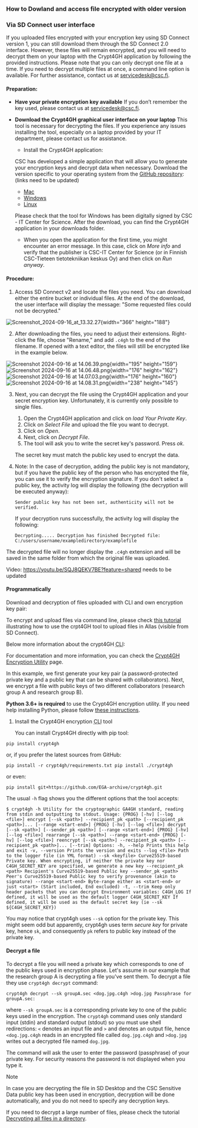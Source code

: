 ### How to Dowland and access file encrypted with older version

### Via SD Connect user interface

If you uploaded files encrypted with your encryption key using SD Connect version 1, you can still download them through the SD Connect 2.0 interface. However, these files will remain encrypted, and you will need to decrypt them on your laptop with the Crypt4GH application by following the provided instructions. Please note that you can only decrypt one file at a time. If you need to decrypt multiple files at once, a command line option is available. For further assistance, contact us at servicedesk@csc.fi.

#### Preparation:

- **Have your private encryption key available** If you don’t remember the key used, please contact us at servicedesk@csc.fi.
- **Download the Crypt4GH graphical user interface on your laptop** This tool is necessary for decrypting the files. If you experience any issues installing the tool, especially on a laptop provided by your IT department, please contact us for assistance.
  * Install the Crypt4GH application:

  CSC has developed a simple application that will allow you to generate your encryption keys and decrypt data when necessary. Download the version specific to your operating system from the [GitHub repository](https://github.com/CSCfi/crypt4gh-gui): (links need to be updated)
  * [Mac](https://github.com/CSCfi/crypt4gh-gui/releases/download/v1.3.0/crypt4gh-gui-python3.10-macos-amd64.zip)
  * [Windows](https://github.com/CSCfi/crypt4gh-gui/releases/download/v1.3.0/crypt4gh-gui-python3.10-windows-amd64.zip)
  * [Linux](https://github.com/CSCfi/crypt4gh-gui/releases/download/v1.3.0/crypt4gh-gui-python3.10-linux-amd64.zip)

  Please check that the tool for Windows has been digitally signed by CSC - IT Center for Science. After the download, you can find the Crypt4GH application in your downloads folder.
  * When you open the application for the first time, you might encounter an error message. In this case, click on _More info_ and verify that the publisher is CSC-IT Center for Science (or in Finnish CSC-Tieteen tietotekniikan keskus Oy) and then click on _Run anyway_.

#### Procedure:

1. Access SD Connect v2 and locate the files you need. You can download either the entire bucket or individual files. At the end of the download, the user interface will display the message: "Some requested files could not be decrypted."

![Screenshot_2024-09-16_at_13.32.27](/uploads/03be91aea40988504436a76b6786b9e4/Screenshot_2024-09-16_at_13.32.27.png){width="366" height="188"}

2. After downloading the files, you need to adjust their extensions. Right-click the file, choose "Rename," and add `.c4gh` to the end of the filename. If opened with a text editor, the files will still be encrypted like in the example below.

![Screenshot 2024-09-16 at 14.06.39.png](/uploads/80c21eab7554ebe16ccaf8289e1ec8a2/Screenshot_2024-09-16_at_14.06.39.png){width="195" height="159"}![Screenshot 2024-09-16 at 14.06.48.png](/uploads/1086b5e01a96079629850e1cfd9753b2/Screenshot_2024-09-16_at_14.06.48.png){width="176" height="162"}![Screenshot 2024-09-16 at 14.07.03.png](/uploads/e7e1d6f1b2cd923661c237248190618c/Screenshot_2024-09-16_at_14.07.03.png){width="176" height="160"}![Screenshot 2024-09-16 at 14.08.31.png](/uploads/b8b27ce61964dadc7ee5cd05519706ab/Screenshot_2024-09-16_at_14.08.31.png){width="238" height="145"}

3. Next, you can decrypt the file using the Crypt4GH application and your secret encryption key. Unfortunately, it is currently only possible to single files.
   1. Open the Crypt4GH application and click on _load Your Private Key_.
   2. Click on _Select File_ and upload the file you want to decrypt.
   3. Click on _Open_.
   4. Next, click on _Decrypt File_.
   5. The tool will ask you to write the secret key's password. Press _ok_.

   The secret key must match the public key used to encrypt the data. 
4. Note: In the case of decryption, adding the public key is not mandatory, but if you have the public key of the person who has encrypted the file, you can use it to verify the encryption signature. If you don't select a public key, the activity log will display the following (the decryption will be executed anyway):

   `Sender public key has not been set, authenticity will not be verified.`

   If your decryption runs successfully, the activity log will display the following:

   `Decrypting..... Decryption has finished Decrypted file: C:/users/username/exampledirectory/examplefile`

The decrypted file will no longer display the `.c4gh` extension and will be saved in the same folder from which the original file was uploaded.

Video: https://youtu.be/SQJ8QEKV7BE?feature=shared needs to be updated

#### Programmatically

Download and decryption of files uploaded with CLI and own encryption key pair:

To encrypt and upload files via command line, please check [this tutorial](https://docs.csc.fi/data/sensitive-data/sequencing_center_tutorial/) illustrating how to use the crpt4GH tool to upload files in Allas (visible from SD Connect).

Below more information about the crypt4GH <abbr title="Command-Line Interface">CLI</abbr>:

For documentation and more information, you can check the [Crypt4GH Encryption Utility](https://github.com/EGA-archive/crypt4gh.git) page.

In this example, we first generate your key pair (a password-protected private key and a public key that can be shared with collaborators). Next, we encrypt a file with public keys of two different collaborators (research group A and research group B).

**Python 3.6+ is required** to use the Crypt4GH encryption utility. If you need help installing Python, please follow [these instructions](https://www.python.org/downloads/release/python-3810/).

1. Install the Crypt4GH encryption <abbr title="Command-Line Interface">CLI</abbr> tool

   You can install Crypt4GH directly with pip tool:

`pip install crypt4gh`

or, if you prefer the latest sources from GitHub:

`pip install -r crypt4gh/requirements.txt pip install ./crypt4gh`

or even:

`pip install git+https://github.com/EGA-archive/crypt4gh.git`

The usual `-h` flag shows you the different options that the tool accepts:

`$ crypt4gh -h Utility for the cryptographic GA4GH standard, reading from stdin and outputting to stdout. Usage: {PROG} [-hv] [--log <file>] encrypt [--sk <path>] --recipient_pk <path> [--recipient_pk <path>]... [--range <start-end>] {PROG} [-hv] [--log <file>] decrypt [--sk <path>] [--sender_pk <path>] [--range <start-end>] {PROG} [-hv] [--log <file>] rearrange [--sk <path>] --range <start-end> {PROG} [-hv] [--log <file>] reencrypt [--sk <path>] --recipient_pk <path> [--recipient_pk <path>]... [--trim] Options: -h, --help Prints this help and exit -v, --version Prints the version and exits --log <file> Path to the logger file (in YML format) --sk <keyfile> Curve25519-based Private key. When encrypting, if neither the private key nor C4GH_SECRET_KEY are specified, we generate a new key --recipient_pk <path> Recipient's Curve25519-based Public key --sender_pk <path> Peer's Curve25519-based Public key to verify provenance (akin to signature) --range <start-end> Byte-range either as <start-end> or just <start> (Start included, End excluded) -t, --trim Keep only header packets that you can decrypt Environment variables: C4GH_LOG If defined, it will be used as the default logger C4GH_SECRET_KEY If defined, it will be used as the default secret key (ie --sk ${C4GH_SECRET_KEY})`

You may notice that crypt4gh uses `--sk` option for the private key. This might seem odd but apparently, crypt4gh uses term _secure key_ for private key, hence `sk`, and consequently `pk` refers to public key instead of the private key.

#### Decrypt a file

To decrypt a file you will need a private key which corresponds to one of the public keys used in encryption phase. Let's assume in our example that the research group A is decrypting a file you've sent them. To decrypt a file they use `crypt4gh decrypt` command:

`crypt4gh decrypt --sk groupA.sec <dog.jpg.c4gh >dog.jpg Passphrase for groupA.sec:`

where `--sk groupA.sec` is a corresponding private key to one of the public keys used in the encryption. The `crypt4gh` command uses only standard input (stdin) and standard output (stdout) so you must use shell redirections: `<` denotes an input file and `>` and denotes an output file, hence `<dog.jpg.c4gh` reads in an encrypted file called `dog.jpg.c4gh` and `>dog.jpg` writes out a decrypted file named `dog.jpg`.

The command will ask the user to enter the password (passphrase) of your private key. For security reasons the password is not displayed when you type it.

Note

In case you are decrypting the file in SD Desktop and the CSC Sensitive Data public key has been used in encryption, decryption will be done automatically, and you do not need to specify any decryption keys.

If you need to decrypt a large number of files, please check the tutorial [Decrypting all files in a directory](https://docs.csc.fi/data/sensitive-data/tutorials/decrypt-directory/).